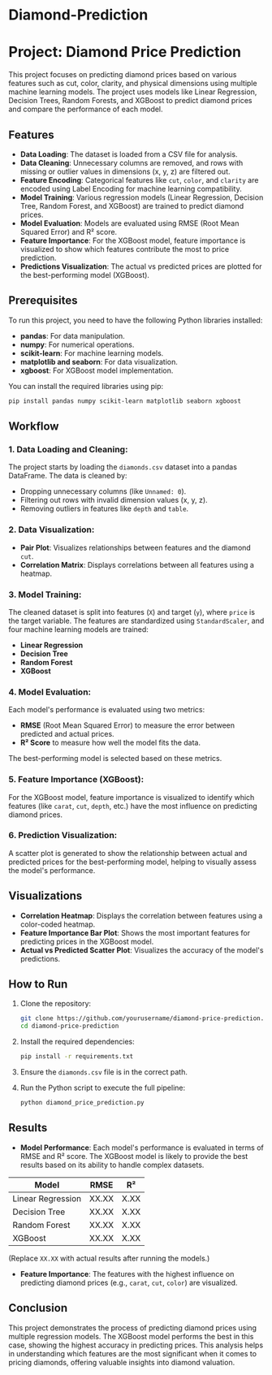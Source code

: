 # Diamond-Prediction

# Project: Diamond Price Prediction

This project focuses on predicting diamond prices based on various features such as cut, color, clarity, and physical dimensions using multiple machine learning models. The project uses models like Linear Regression, Decision Trees, Random Forests, and XGBoost to predict diamond prices and compare the performance of each model.

## Features

- **Data Loading**: The dataset is loaded from a CSV file for analysis.
- **Data Cleaning**: Unnecessary columns are removed, and rows with missing or outlier values in dimensions (x, y, z) are filtered out.
- **Feature Encoding**: Categorical features like `cut`, `color`, and `clarity` are encoded using Label Encoding for machine learning compatibility.
- **Model Training**: Various regression models (Linear Regression, Decision Tree, Random Forest, and XGBoost) are trained to predict diamond prices.
- **Model Evaluation**: Models are evaluated using RMSE (Root Mean Squared Error) and R² score.
- **Feature Importance**: For the XGBoost model, feature importance is visualized to show which features contribute the most to price prediction.
- **Predictions Visualization**: The actual vs predicted prices are plotted for the best-performing model (XGBoost).

## Prerequisites

To run this project, you need to have the following Python libraries installed:

- **pandas**: For data manipulation.
- **numpy**: For numerical operations.
- **scikit-learn**: For machine learning models.
- **matplotlib and seaborn**: For data visualization.
- **xgboost**: For XGBoost model implementation.

You can install the required libraries using pip:

```bash
pip install pandas numpy scikit-learn matplotlib seaborn xgboost
```

## Workflow

### 1. Data Loading and Cleaning:
The project starts by loading the `diamonds.csv` dataset into a pandas DataFrame. The data is cleaned by:
- Dropping unnecessary columns (like `Unnamed: 0`).
- Filtering out rows with invalid dimension values (x, y, z).
- Removing outliers in features like `depth` and `table`.

### 2. Data Visualization:
- **Pair Plot**: Visualizes relationships between features and the diamond `cut`.
- **Correlation Matrix**: Displays correlations between all features using a heatmap.

### 3. Model Training:
The cleaned dataset is split into features (`X`) and target (`y`), where `price` is the target variable. The features are standardized using `StandardScaler`, and four machine learning models are trained:
- **Linear Regression**
- **Decision Tree**
- **Random Forest**
- **XGBoost**

### 4. Model Evaluation:
Each model's performance is evaluated using two metrics:
- **RMSE** (Root Mean Squared Error) to measure the error between predicted and actual prices.
- **R² Score** to measure how well the model fits the data.

The best-performing model is selected based on these metrics.

### 5. Feature Importance (XGBoost):
For the XGBoost model, feature importance is visualized to identify which features (like `carat`, `cut`, `depth`, etc.) have the most influence on predicting diamond prices.

### 6. Prediction Visualization:
A scatter plot is generated to show the relationship between actual and predicted prices for the best-performing model, helping to visually assess the model's performance.

## Visualizations

- **Correlation Heatmap**: Displays the correlation between features using a color-coded heatmap.
- **Feature Importance Bar Plot**: Shows the most important features for predicting prices in the XGBoost model.
- **Actual vs Predicted Scatter Plot**: Visualizes the accuracy of the model's predictions.

## How to Run

1. Clone the repository:
   ```bash
   git clone https://github.com/yourusername/diamond-price-prediction.git
   cd diamond-price-prediction
   ```

2. Install the required dependencies:
   ```bash
   pip install -r requirements.txt
   ```

3. Ensure the `diamonds.csv` file is in the correct path.

4. Run the Python script to execute the full pipeline:
   ```bash
   python diamond_price_prediction.py
   ```

## Results

- **Model Performance**: Each model's performance is evaluated in terms of RMSE and R² score. The XGBoost model is likely to provide the best results based on its ability to handle complex datasets.
  
| Model               | RMSE   | R²    |
|---------------------|--------|-------|
| Linear Regression    | XX.XX  | X.XX  |
| Decision Tree        | XX.XX  | X.XX  |
| Random Forest        | XX.XX  | X.XX  |
| XGBoost              | XX.XX  | X.XX  |

(Replace `XX.XX` with actual results after running the models.)

- **Feature Importance**: The features with the highest influence on predicting diamond prices (e.g., `carat`, `cut`, `color`) are visualized.

## Conclusion

This project demonstrates the process of predicting diamond prices using multiple regression models. The XGBoost model performs the best in this case, showing the highest accuracy in predicting prices. This analysis helps in understanding which features are the most significant when it comes to pricing diamonds, offering valuable insights into diamond valuation.

